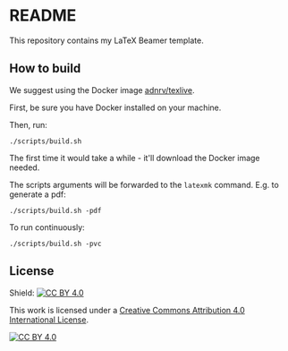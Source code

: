 # README

This repository contains my LaTeX Beamer template.

## How to build

We suggest using the Docker image 
[adnrv/texlive](https://hub.docker.com/r/adnrv/texlive/).

First, be sure you have Docker installed on your machine.

Then, run:

```
./scripts/build.sh
```

The first time it would take a while - it'll download the Docker image
needed.

The scripts arguments will be forwarded to the `latexmk` command.
E.g. to generate a pdf:
```
./scripts/build.sh -pdf
```

To run continuously:
```
./scripts/build.sh -pvc
```

## License
Shield: [![CC BY 4.0][cc-by-shield]][cc-by]

This work is licensed under a [Creative Commons Attribution 4.0 International
License][cc-by].

[![CC BY 4.0][cc-by-image]][cc-by]

[cc-by]: http://creativecommons.org/licenses/by/4.0/
[cc-by-image]: https://i.creativecommons.org/l/by/4.0/88x31.png
[cc-by-shield]: https://img.shields.io/badge/License-CC%20BY%204.0-lightgrey.svg

